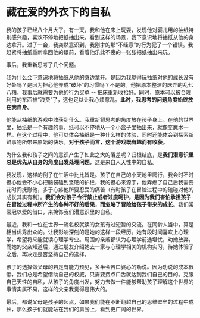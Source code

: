 # 藏在爱的外衣下的自私

我的孩子已经八个月大了。有一天，我和他在床上玩耍，发现他对婴儿用的抽纸特别感兴趣，喜欢不停地把纸抽出来。看到这样的场景，我下意识地将抽纸从他的身边拿开。过了一会，我突然意识到，我刚才的那“不经意”的行为犯了一个错误。我赶紧将抽纸重新拿回他的跟前，看着他乐此不疲的一张张把纸抽出来玩。

事后，我重新思考了几个问题。

我为什么会下意识地将抽纸从他的身边拿开。是因为我觉得玩抽纸对他的成长没有好处吗？是因为担心他养成“破坏”的习惯吗？不是的。他把原本整洁的床弄的乱七八糟，我事后就需要为他的行为买单 -- 把床重新收拾好。同时，原本可以被合理利用的东西被“浪费”了，这也足以让我心烦意乱。**此时，我思考的问题角度始终放在我自身。**

他能从抽纸的游戏中收获到什么。我重新将思考的角度放在孩子身上。在他的世界里，抽纸是一个有趣的事，纸可以不停地从一个小盒子里抽出来，就像变魔术一样。在这个过程中，他可以体会抽纸是一种什么样的体验，同时还能体会到探索新鲜事物所带来原始的快乐。**对于孩子而言，这个游戏既有趣而有收获。**

为什么我和孩子之间的意识产生了如此之大的落差呢？归根结底，是**我们潜意识里总是优先从自身的角度出发处理问题**，这是来自人天性中的自私。

我发现，这样的例子在生活中比比皆是。孩子在自己的小天地里爬行，我会时不时担心他会不小心把脑袋磕到坚硬的护栏，我的担心来源于，他弄疼了自己后我需要花时间抚慰他，多于心疼他所要忍受的痛苦（有时孩子在冒险过程中的磕碰对他的成长其实有利）。**我们会对孩子令行禁止或者过度呵护，是因为我们害怕承担孩子在冒险过程中所产生的各种不好的后果，而忽略了冒险给孩子带来的成长**。我们常常冠以爱的借口，来掩饰我们潜意识里的自私。

最近，我和一位在世界一流名校就读的女孩有过短暂的交流。在同龄人当中，算是相当优秀出众的。让我影响深刻的是她的这样一段经历。她有段时间喜欢上心理学，希望将来能就读心理学专业。周围的亲戚都认为心理学前途堪忧，劝她放弃。而她的父亲知道后，通过朋友介绍她去一家与心理学相关的机构实习，待她体验了之后，再决定是否坚持自己的选择。

孩子的选择做父母的若是有能力预见，多半会苦口婆心的劝说。因为劝说的成本很低，我们总是希望借助自己的权威，只需要费点口舌就达到我们自己的目的。克服自己天性的自私，从孩子的角度出发，努力去做一件能够帮助孩子理解这个世界的事情实属不易，这样的父亲我觉得是伟大的。

最后，都说父母是孩子的起点，如果我们能在不断翻越自己的思维壁垒的过程中成长，那么孩子们就能站在我们的肩膀上，看到更广阔的世界。

